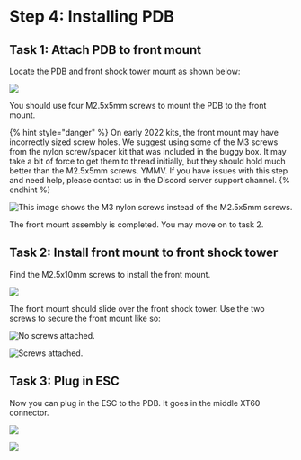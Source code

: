 # Step 4: Installing PDB

## Task 1: Attach PDB to front mount

Locate the PDB and front shock tower mount as shown below:

![](../../.gitbook/assets/IMG\_5943.JPEG)

You should use four M2.5x5mm screws to mount the PDB to the front mount.

{% hint style="danger" %}
On early 2022 kits, the front mount may have incorrectly sized screw holes. We suggest using some of the M3 screws from the nylon screw/spacer kit that was included in the buggy box. It may take a bit of force to get them to thread initially, but they should hold much better than the M2.5x5mm screws. YMMV. If you have issues with this step and need help, please contact us in the Discord server support channel.
{% endhint %}

![This image shows the M3 nylon screws instead of the M2.5x5mm screws.](../../.gitbook/assets/IMG\_5947.JPEG)

The front mount assembly is completed. You may move on to task 2.

## Task 2: Install front mount to front shock tower

Find the M2.5x10mm screws to install the front mount.

![](../../.gitbook/assets/IMG\_5948.JPEG)

The front mount should slide over the front shock tower. Use the two screws to secure the front mount like so:

![No screws attached.](../../.gitbook/assets/IMG\_5950.JPEG)

![Screws attached.](../../.gitbook/assets/IMG\_5951.JPEG)

## Task 3: Plug in ESC

Now you can plug in the ESC to the PDB. It goes in the middle XT60 connector.

![](../../.gitbook/assets/IMG\_5955.JPEG)

![](../../.gitbook/assets/IMG\_5956.JPEG)
